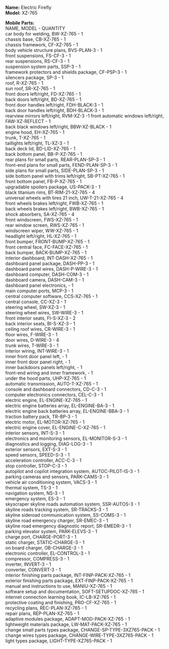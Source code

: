 __Name:__ Electric Firefly  
__Model:__ XZ-765  

__Mobile Parts:__  
NAME, MODEL - QUANTITY  
car body for welding, BW-XZ-765 - 1  
chassis base, CB-XZ-765 - 1  
chassis framework, CF-XZ-765 - 1  
body vehicle structure plans, BVS-PLAN-3 - 1  
front suspensions, FS-CF-3 - 1  
rear suspensions, RS-CF-3 - 1  
suspension system parts, SSP-3 - 1  
framework protectors and shields package, CF-PSP-3 - 1  
silencers package, SP-3 - 1  
roof, R-XZ-765 - 1  
sun roof, SR-XZ-765 - 1  
front doors left/right, FD-XZ-765 - 1  
back doors left/right, BD-XZ-765 - 1  
front door handles left/right, FDH-BLACK-3 - 1  
back door handles left/right, BDH-BLACK-3 - 1  
rearview mirrors left/right, RVM-XZ-3 -1
front automatic windows left/right, FAW-XZ-REFLECT - 1  
back black windows left/right, BBW-XZ-BLACK - 1  
engine hood, EH-XZ-765 - 1  
trunk, T-XZ-765 - 1  
taillights left/right, TL-XZ-3 - 1  
back deck lid, BD-LID-XZ-765 - 1  
back bottom panel, BB-P-XZ-765 - 1  
rear plans for small parts, REAR-PLAN-SP-3 - 1  
front-end plans for small parts, FEND-PLAN-SP-3 - 1  
side plans for small parts, SIDE-PLAN-SP-3 - 1  
side bottom panel with trims left/right, SB-PT-XZ-765 - 1  
front bottom panel, FB-P-XZ-765 - 1  
upgradable spoilers package, US-PACK-3 - 1  
black titanium rims, BT-RIM-21-XZ-765 - 4  
universal wheels with tires 21 inch, UW-T-21-XZ-765 - 4  
front wheels brakes left/right, FWB-XZ-765 - 1  
back wheels brakes left/right, BWB-XZ-765 - 1  
shock absorbers, SA-XZ-765 - 4  
front windscreen, FWS-XZ-765 - 1  
rear window screen, RWS-XZ-765 - 1  
windscreen wiper, WW-XZ-765 - 1  
headlight left/right, HL-XZ-765 - 1  
front bumper, FRONT-BUMP-XZ-765 - 1  
front central face, FC-FACE-XZ-765 - 1  
back bumper, BACK-BUMP-XZ-765 - 1  
interior dashboard, INT-DASH-XZ-765 - 1  
dashboard panel package, DASH-PP-3 - 1  
dashboard panel wires, DASH-P-WIRE-3 - 1  
dashboard computer, DASH-COM-3 - 1  
dashboard camera, DASH-CAM-3 - 1  
dashboard panel electronics,  - 1  
main computer ports, MCP-3 - 1  
central computer software, CCS-XZ-765 - 1  
central console, CC-XZ-3 - 1  
steering wheel, SW-XZ-3 - 1  
steering wheel wires, SW-WIRE-3 - 1  
front interior seats, FI-S-XZ-3 - 2  
back interior seats, BI-S-XZ-3 - 1  
ceiling roof wires, CR-WIRE-3 - 1  
floor wires, F-WIRE-3 - 1  
door wires, D-WIRE-3 - 4  
trunk wires, T-WIRE-3 - 1  
interior wiring, INT-WIRE-3 - 1  
inner front door panel left,  - 1  
inner front door panel right,  - 1  
inner backdoors panels left/right,  - 1  
front-end wiring and inner framework,  - 1  
under the hood parts, UHP-XZ-765 - 1  
automatic transmission, AUTO-T-XZ-765 - 1  
console and dashboard connectors, CD-C-3 - 1  
computer electronics connectors, CEL-C-3 - 1  
electric engine, EL-ENGINE-XZ-765 - 1  
electric engine batteries array, EL-ENGINE-BA-3 - 1  
electric engine back batteries array, EL-ENGINE-BBA-3 - 1  
traction battery pack, TR-BP-3 - 1  
electric motor, EL-MOTOR-XZ-765 - 1  
electric engine cover, EL-ENGINE-C-XZ-765 - 1  
interior sensors, INT-S-3 - 1  
electronics and monitoring sensors, EL-MONITOR-S-3 - 1  
diagnostics and logging, DIAG-LOG-3 - 1  
exterior sensors, EXT-S-3 - 1  
speed sensors, SPEED-S-3 - 1  
acceleration controller, ACC-C-3 - 1  
stop controller, STOP-C-3 - 1  
autopilot and copilot integration system, AUTOC-PILOT-IS-3 - 1  
parking cameras and sensors, PARK-CAMS-3 - 1  
vehicle air conditioning system, VACS-3 - 1  
thermal system, TS-3 - 1  
navigation system, NS-3 - 1  
emergency system, ES-3 - 1  
skyscraper skyline roads automation system, SSR-AUTOS-3 - 1  
skyline roads tracking system, SR-TRACKS-3 - 1  
skyline sideroad communication system, SS-COMS-3 - 1  
skyline road emergency charger, SR-EMEC-3 - 1  
skyline road emergency diagnostic report, SR-EMEDR-3 - 1  
parking elevator system, PARK-ELEVS-3 - 1  
charge port, CHARGE-PORT-3 - 1  
static charger, STATIC-CHARGE-3 - 1  
on board charger, OB-CHARGE-3 - 1  
electronic controller, EL-CONTROL-3 - 1  
compressor, COMPRESS-3 - 1  
inverter, INVERT-3 - 1  
converter, CONVERT-3 - 1  
interior finishing parts package, INT-FINP-PACK-XZ-765 - 1  
exterior finishing parts package, EXT-FINP-PACK-XZ-765 - 1  
manual and instructions to use, MANIU-XZ-765 - 1  
software setup and documentation, SOFT-SETUPDOC-XZ-765 - 1  
internet connection learning book, IC-LB-XZ-765 - 1  
protective coating and finishing, PRO-CF-XZ-765 - 1  
recycling plans, REC-PLAN-XZ-765 - 1  
repair plans, REP-PLAN-XZ-765 - 1  
adaptive modules package, ADAPT-MOD-PACK-XZ-765 - 1  
lightweight materials package, LW-MAT-PACK-XZ-765 - 1  
change small parts types package, CHANGE-SP-TYPE-3XZ765-PACK - 1  
change wires types package, CHANGE-WIRE-TYPE-3XZ765-PACK - 1  
light types package, LIGHT-TYPE-XZ765-PACK - 1  

